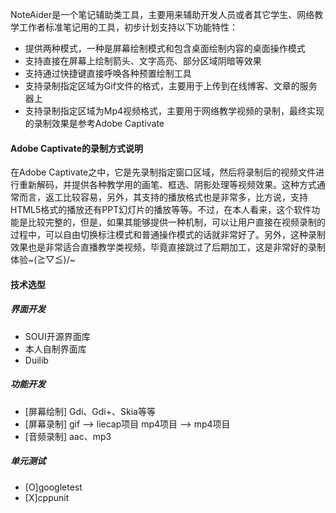NoteAider是一个笔记辅助类工具，主要用来辅助开发人员或者其它学生、网络教学工作者标准笔记用的工具，初步计划支持以下功能特性：
 - 提供两种模式，一种是屏幕绘制模式和包含桌面绘制内容的桌面操作模式
 - 支持直接在屏幕上绘制箭头、文字高亮、部分区域阴暗等效果
 - 支持通过快捷键直接呼唤各种预置绘制工具
 - 支持录制指定区域为Gif文件的格式，主要用于上传到在线博客、文章的服务器上
 - 支持录制指定区域为Mp4视频格式，主要用于网络教学视频的录制，最终实现的录制效果是参考Adobe Captivate

#### Adobe Captivate的录制方式说明
在Adobe Captivate之中，它是先录制指定窗口区域，然后将录制后的视频文件进行重新解码，并提供各种教学用的画笔、框选、阴影处理等视频效果。这种方式通常而言，返工比较容易，另外，其支持的播放格式也是非常多，比方说，支持HTML5格式的播放还有PPT幻灯片的播放等等。不过，在本人看来，这个软件功能是比较完整的，但是，如果其能够提供一种机制，可以让用户直接在视频录制的过程中，可以自由切换标注模式和普通操作模式的话就非常好了。另外，这种录制效果也是非常适合直播教学类视频，毕竟直接跳过了后期加工，这是非常好的录制体验~\(≧▽≦)/~

#### 技术选型

##### 界面开发
 - SOUI开源界面库
 - 本人自制界面库
 - Duilib

##### 功能开发 
 - [屏幕绘制] Gdi、Gdi+、Skia等等
 - [屏幕录制] gif --> liecap项目    mp4项目 --> mp4项目
 - [音频录制] aac、mp3

##### 单元测试
 - [O]googletest
 - [X]cppunit